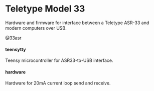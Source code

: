 # Teletype Model 33

Hardware and firmware for interface between a Teletype ASR-33 and modern computers over USB.

[@33asr](https://twitter.com/33asr)

#### teensytty

Teensy microcontroller for ASR33-to-USB interface.

#### hardware

Hardware for 20mA current loop send and receive.


